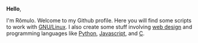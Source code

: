  <b>Hello</b>,</br>
 
I'm Rômulo. Welcome to my Github profile. Here you will find some scripts to work with [GNU/Linux](https://github.com/PinheiroCosta/MyScripts). I also create some stuff involving [web design](https://codepen.io/pinheirocosta) and programming languages like [Python](https://github.com/PinheiroCosta/rombot), [Javascript](https://github.com/PinheiroCosta/react-apps), and [C](https://github.com/PinheiroCosta/cnestesia).
